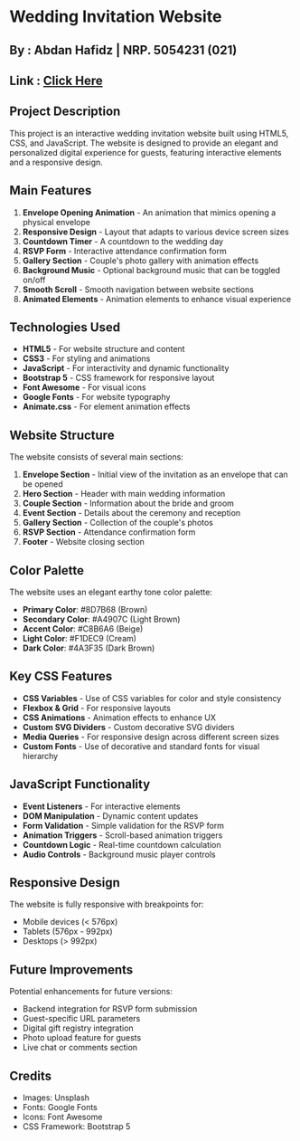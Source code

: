 # Wedding Invitation Website
## By : Abdan Hafidz | NRP. 5054231 (021)

## Link : <a href="https://pweb5-abdan.vercel.app"> Click Here </a>
## Project Description

This project is an interactive wedding invitation website built using HTML5, CSS, and JavaScript. The website is designed to provide an elegant and personalized digital experience for guests, featuring interactive elements and a responsive design.

## Main Features

1. **Envelope Opening Animation** - An animation that mimics opening a physical envelope
2. **Responsive Design** - Layout that adapts to various device screen sizes
3. **Countdown Timer** - A countdown to the wedding day
4. **RSVP Form** - Interactive attendance confirmation form
5. **Gallery Section** - Couple's photo gallery with animation effects
6. **Background Music** - Optional background music that can be toggled on/off
7. **Smooth Scroll** - Smooth navigation between website sections
8. **Animated Elements** - Animation elements to enhance visual experience

## Technologies Used

- **HTML5** - For website structure and content
- **CSS3** - For styling and animations
- **JavaScript** - For interactivity and dynamic functionality
- **Bootstrap 5** - CSS framework for responsive layout
- **Font Awesome** - For visual icons
- **Google Fonts** - For website typography
- **Animate.css** - For element animation effects


## Website Structure

The website consists of several main sections:

1. **Envelope Section** - Initial view of the invitation as an envelope that can be opened
2. **Hero Section** - Header with main wedding information
3. **Couple Section** - Information about the bride and groom
4. **Event Section** - Details about the ceremony and reception
5. **Gallery Section** - Collection of the couple's photos
6. **RSVP Section** - Attendance confirmation form
7. **Footer** - Website closing section

## Color Palette

The website uses an elegant earthy tone color palette:

- **Primary Color**: #8D7B68 (Brown)
- **Secondary Color**: #A4907C (Light Brown)
- **Accent Color**: #C8B6A6 (Beige)
- **Light Color**: #F1DEC9 (Cream)
- **Dark Color**: #4A3F35 (Dark Brown)

## Key CSS Features

- **CSS Variables** - Use of CSS variables for color and style consistency
- **Flexbox & Grid** - For responsive layouts
- **CSS Animations** - Animation effects to enhance UX
- **Custom SVG Dividers** - Custom decorative SVG dividers
- **Media Queries** - For responsive design across different screen sizes
- **Custom Fonts** - Use of decorative and standard fonts for visual hierarchy

## JavaScript Functionality

- **Event Listeners** - For interactive elements
- **DOM Manipulation** - Dynamic content updates
- **Form Validation** - Simple validation for the RSVP form
- **Animation Triggers** - Scroll-based animation triggers
- **Countdown Logic** - Real-time countdown calculation
- **Audio Controls** - Background music player controls

## Responsive Design

The website is fully responsive with breakpoints for:
- Mobile devices (< 576px)
- Tablets (576px - 992px)
- Desktops (> 992px)

## Future Improvements

Potential enhancements for future versions:
- Backend integration for RSVP form submission
- Guest-specific URL parameters
- Digital gift registry integration
- Photo upload feature for guests
- Live chat or comments section

## Credits

- Images: Unsplash
- Fonts: Google Fonts
- Icons: Font Awesome
- CSS Framework: Bootstrap 5